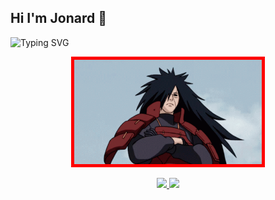 ## Hi I'm Jonard 👋
![Typing SVG](https://readme-typing-svg.demolab.com/?lines=Hi+oy+ni+kaon+na+ka?&center=true&size=20)

<div align="center">
  <img src="https://github.com/JonardPasilan/JonardPasilan/blob/main/download.gif?raw=true" width="300"
      style="border: 5px solid red;">
</div>

<p align="center">
  <a href="https://www.facebook.com/share/18f795BYcA/">
    <img src="https://img.shields.io/badge/Facebook-%231877F2.svg?style=for-the-badge&logo=facebook&logoColor=white">
  </a>
  <a href="https://www.instagram.com/https.jonard?igsh=MTY3cXZlb3QzZ2NpNQ==">
    <img src="https://img.shields.io/badge/Instagram-%23E4405F.svg?style=for-the-badge&logo=instagram&logoColor=white">
  </a>
</p>



